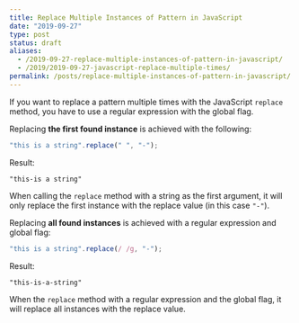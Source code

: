 ```yaml
---
title: Replace Multiple Instances of Pattern in JavaScript
date: "2019-09-27"
type: post
status: draft
aliases:
  - /2019-09-27-replace-multiple-instances-of-pattern-in-javascript/
  - /2019/2019-09-27-javascript-replace-multiple-times/
permalink: /posts/replace-multiple-instances-of-pattern-in-javascript/
---
```




If you want to replace a pattern multiple times with the JavaScript `replace` method, you have to use a regular expression with the global flag.

Replacing **the first found instance** is achieved with the following:

```js
"this is a string".replace(" ", "-");
```

Result:

```
"this-is a string"
```

When calling the `replace` method with a string as the first argument, it will only replace the first instance with the replace value (in this case `"-"`).

Replacing **all found instances** is achieved with a regular expression and global flag:

```js
"this is a string".replace(/ /g, "-");
```

Result:

```
"this-is-a-string"
```

When the `replace` method with a regular expression and the global flag, it will replace all instances with the replace value.
